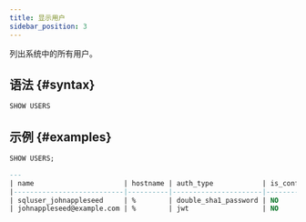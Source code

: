 ```yaml
---
title: 显示用户
sidebar_position: 3
---
```


列出系统中的所有用户。

## 语法 {#syntax}

```sql
SHOW USERS
```

## 示例 {#examples}

```sql
SHOW USERS;

---
| name                      | hostname | auth_type            | is_configured |
|---------------------------|----------|----------------------|---------------|
| sqluser_johnappleseed     | %        | double_sha1_password | NO            |
| johnappleseed@example.com | %        | jwt                  | NO            |
```

